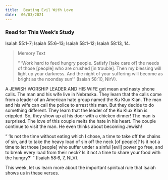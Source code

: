 ```yaml
---
title:  Beating Evil With Love
date:  06/03/2021
---
```


### Read for This Week’s Study
Isaiah 55:1–7; Isaiah 55:6–13; Isaiah 58:1–12; Isaiah 58:13, 14.

> <p>Memory Text</p>
> “ ‘Work hard to feed hungry people. Satisfy [take care of] the needs of those [people] who are crushed [in trouble]. Then my blessing will light up your darkness. And the night of your suffering will become as bright as the noonday sun’” (Isaiah 58:10, NIrV).

A JEWISH WORSHIP LEADER AND HIS WIFE get mean and nasty phone calls. The man and his wife live in Nebraska. They learn that the calls come from a leader of an American hate group named the Ku Klux Klan. The man and his wife can call the police to arrest this man. But they decide to do something different. They learn that the leader of the Ku Klux Klan is crippled. So, they show up at his door with a chicken dinner! The man is surprised. The love of this couple melts the hate in his heart. The couple continue to visit the man. He even thinks about becoming Jewish!

“ ‘Is not the time without eating which I chose, a time to take off the chains of sin, and to take the heavy load of sin off the neck [of people]? Is it not a time to let those [people] who suffer under a sinful [evil] power go free, and to break every load from their neck? Is it not a time to share your food with the hungry?’ ” (Isaiah 58:6, 7, NLV).

This week, let us learn more about the important spiritual rule that Isaiah shows us in these verses.